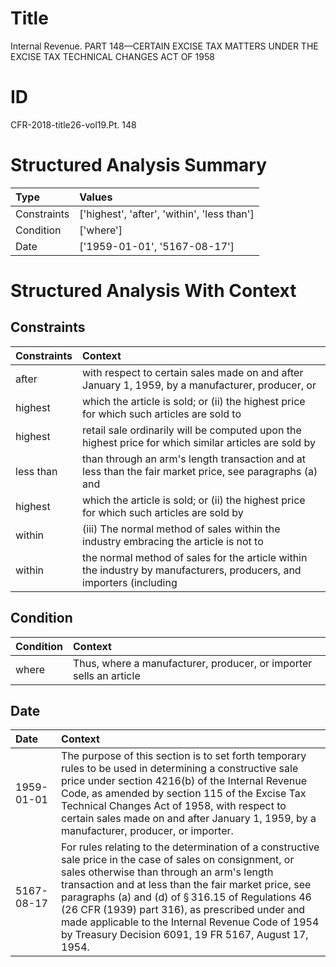 # Title

 Internal Revenue. PART 148—CERTAIN EXCISE TAX MATTERS UNDER THE EXCISE TAX TECHNICAL CHANGES ACT OF 1958


# ID

 CFR-2018-title26-vol19.Pt. 148


# Structured Analysis Summary

| Type        | Values                                      |
|:------------|:--------------------------------------------|
| Constraints | ['highest', 'after', 'within', 'less than'] |
| Condition   | ['where']                                   |
| Date        | ['1959-01-01', '5167-08-17']                |


# Structured Analysis With Context

 


## Constraints

| Constraints   | Context                                                                                                              |
|:--------------|:---------------------------------------------------------------------------------------------------------------------|
| after         | with respect to certain sales made on and after January 1, 1959, by a manufacturer, producer, or                     |
| highest       | which the article is sold; or (ii) the highest price for which such articles are sold to                             |
| highest       | retail sale ordinarily will be computed upon the highest price for which similar articles are sold by                |
| less than     | than through an arm's length transaction and at less than the fair market price, see paragraphs (a) and              |
| highest       | which the article is sold; or (ii) the highest price for which such articles are sold by                             |
| within        | (iii) The normal method of sales  within the industry embracing the article is not to                                |
| within        | the normal method of sales for the article within the industry by manufacturers, producers, and importers (including |


## Condition

| Condition   | Context                                                             |
|:------------|:--------------------------------------------------------------------|
| where       | Thus,  where a manufacturer, producer, or importer sells an article |


## Date

| Date       | Context                                                                                                                                                                                                                                                                                                                                                                                                                                          |
|:-----------|:-------------------------------------------------------------------------------------------------------------------------------------------------------------------------------------------------------------------------------------------------------------------------------------------------------------------------------------------------------------------------------------------------------------------------------------------------|
| 1959-01-01 | The purpose of this section is to set forth temporary rules to be used in determining a constructive sale price under section 4216(b) of the Internal Revenue Code, as amended by section 115 of the Excise Tax Technical Changes Act of 1958, with respect to certain sales made on and after January 1, 1959, by a manufacturer, producer, or importer.                                                                                        |
| 5167-08-17 | For rules relating to the determination of a constructive sale price in the case of sales on consignment, or sales otherwise than through an arm's length transaction and at less than the fair market price, see paragraphs (a) and (d) of &#167;&#8201;316.15 of Regulations 46 (26 CFR (1939) part 316), as prescribed under and made applicable to the Internal Revenue Code of 1954 by Treasury Decision 6091, 19 FR 5167, August 17, 1954. |


